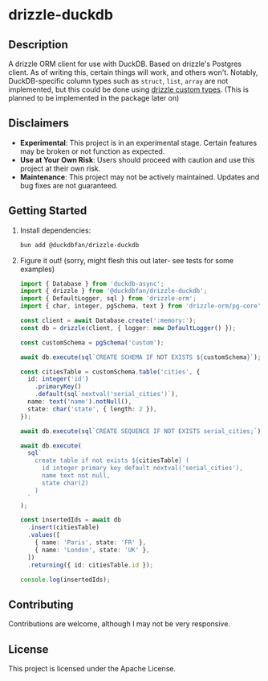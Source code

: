 # drizzle-duckdb

## Description
A drizzle ORM client for use with DuckDB. Based on drizzle's Postgres client. As of writing this, certain things will work, and others won't. Notably, DuckDB-specific column types such as `struct`, `list`, `array` are not implemented, but this could be done using [drizzle custom types](https://orm.drizzle.team/docs/custom-types). (This is planned to be implemented in the package later on)

## Disclaimers
- **Experimental**: This project is in an experimental stage. Certain features may be broken or not function as expected.
- **Use at Your Own Risk**: Users should proceed with caution and use this project at their own risk.
- **Maintenance**: This project may not be actively maintained. Updates and bug fixes are not guaranteed.

## Getting Started
1. Install dependencies:
    ```sh
    bun add @duckdbfan/drizzle-duckdb
    ```
2. Figure it out! (sorry, might flesh this out later- see tests for some examples)
    ```typescript
    import { Database } from 'duckdb-async';
    import { drizzle } from '@duckdbfan/drizzle-duckdb';
    import { DefaultLogger, sql } from 'drizzle-orm';
    import { char, integer, pgSchema, text } from 'drizzle-orm/pg-core';
    
    const client = await Database.create(':memory:');
    const db = drizzle(client, { logger: new DefaultLogger() });

    const customSchema = pgSchema('custom');

    await db.execute(sql`CREATE SCHEMA IF NOT EXISTS ${customSchema}`);

    const citiesTable = customSchema.table('cities', {
      id: integer('id')
        .primaryKey()
        .default(sql`nextval('serial_cities')`),
      name: text('name').notNull(),
      state: char('state', { length: 2 }),
    });

    await db.execute(sql`CREATE SEQUENCE IF NOT EXISTS serial_cities;`);

    await db.execute(
      sql`
        create table if not exists ${citiesTable} (
          id integer primary key default nextval('serial_cities'),
          name text not null,
          state char(2)
        )
      `
    );

    const insertedIds = await db
      .insert(citiesTable)
      .values([
        { name: 'Paris', state: 'FR' },
        { name: 'London', state: 'UK' },
      ])
      .returning({ id: citiesTable.id });

    console.log(insertedIds);

    ```

## Contributing
Contributions are welcome, although I may not be very responsive.

## License
This project is licensed under the Apache License.